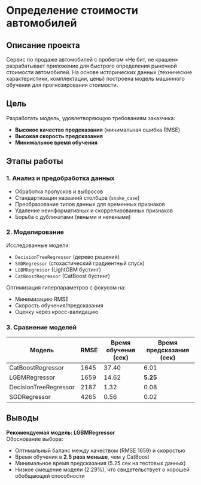 # Определение стоимости автомобилей

## Описание проекта
Сервис по продаже автомобилей с пробегом «Не бит, не крашен» разрабатывает приложение для быстрого определения рыночной стоимости автомобилей. На основе исторических данных (технические характеристики, комплектации, цены) построена модель машинного обучения для прогнозирования стоимости.

## Цель
Разработать модель, удовлетворяющую требованиям заказчика:
- **Высокое качество предсказания** (минимальная ошибка RMSE)
- **Высокая скорость предсказания**
- **Минимальное время обучения**

## Этапы работы

### 1. Анализ и предобработка данных
- Обработка пропусков и выбросов
- Стандартизация названий столбцов (`snake_case`)
- Преобразование типов данных для временных признаков
- Удаление неинформативных и скоррелированных признаков
- Борьба с дубликатами (явными и неявными)

### 2. Моделирование
Исследованные модели:
- `DecisionTreeRegressor` (дерево решений)
- `SGDRegressor` (стохастический градиентный спуск)
- `LGBMRegressor` (LightGBM бустинг)
- `CatBoostRegressor` (CatBoost бустинг)

Оптимизация гиперпараметров с фокусом на:
- Минимизацию RMSE
- Скорость обучения/предсказания
- Оценку через кросс-валидацию

### 3. Сравнение моделей
| Модель               | RMSE  | Время обучения (сек) | Время предсказания (сек) |
|----------------------|-------|----------------------|--------------------------|
| CatBoostRegressor    | 1645  | 37.40                | 6.01                     |
| LGBMRegressor        | 1659  | 14.62                | **5.25**                 |
| DecisionTreeRegressor| 2187  | 1.32                 | 0.08                     |
| SGDRegressor         | 4265  | 0.56                 | 0.02                     |

## Выводы
**Рекомендуемая модель: LGBMRegressor**  
Обоснование выбора:
- Оптимальный баланс между качеством (RMSE 1659) и скоростью
- Время обучения в **2.5 раза меньше**, чем у CatBoost
- Минимальное время предсказания (5.25 сек на тестовых данных)
- Низкое смещение модели (2.29%), что свидетельствует о хорошей обобщающей способности


